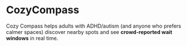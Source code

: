 # CozyCompass
Cozy Compass helps adults with ADHD/autism (and anyone who prefers calmer spaces) discover nearby spots and see **crowd-reported wait windows** in real time.
